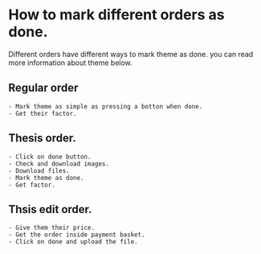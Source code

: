 # How to mark different orders as done.
Different orders have different ways to mark theme as done. you can read more information about theme below.

## Regular order
	- Mark theme as simple as pressing a botton when done.
	- Get their factor.

## Thesis order.
	- Click on done button.
	- Check and download images.
	- Download files.
	- Mark theme as done.
	- Get factor.

## Thsis edit order.
	- Give them their price.
	- Get the order inside payment basket.
	- Click on done and upload the file.

